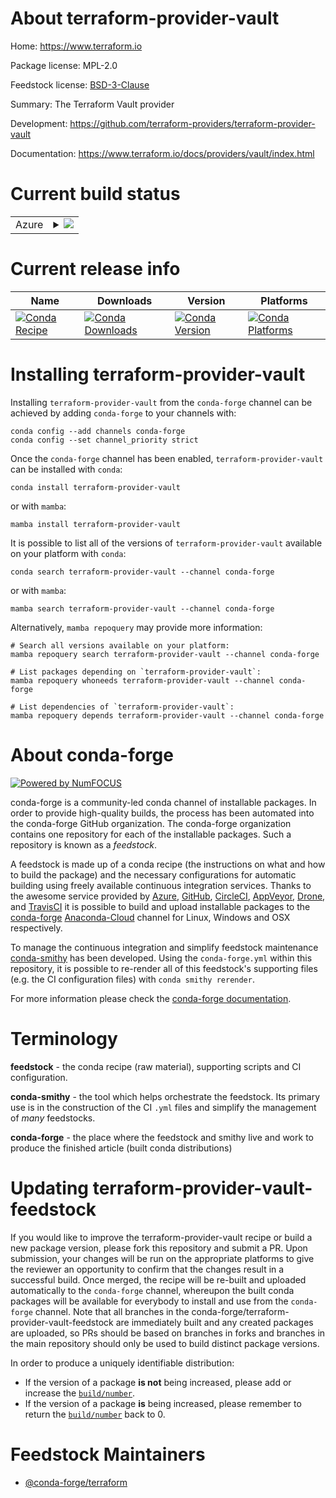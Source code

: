About terraform-provider-vault
==============================

Home: https://www.terraform.io

Package license: MPL-2.0

Feedstock license: [BSD-3-Clause](https://github.com/conda-forge/terraform-provider-vault-feedstock/blob/main/LICENSE.txt)

Summary: The Terraform Vault provider

Development: https://github.com/terraform-providers/terraform-provider-vault

Documentation: https://www.terraform.io/docs/providers/vault/index.html

Current build status
====================


<table>
    
  <tr>
    <td>Azure</td>
    <td>
      <details>
        <summary>
          <a href="https://dev.azure.com/conda-forge/feedstock-builds/_build/latest?definitionId=2061&branchName=main">
            <img src="https://dev.azure.com/conda-forge/feedstock-builds/_apis/build/status/terraform-provider-vault-feedstock?branchName=main">
          </a>
        </summary>
        <table>
          <thead><tr><th>Variant</th><th>Status</th></tr></thead>
          <tbody><tr>
              <td>linux_64</td>
              <td>
                <a href="https://dev.azure.com/conda-forge/feedstock-builds/_build/latest?definitionId=2061&branchName=main">
                  <img src="https://dev.azure.com/conda-forge/feedstock-builds/_apis/build/status/terraform-provider-vault-feedstock?branchName=main&jobName=linux&configuration=linux_64_" alt="variant">
                </a>
              </td>
            </tr><tr>
              <td>osx_64</td>
              <td>
                <a href="https://dev.azure.com/conda-forge/feedstock-builds/_build/latest?definitionId=2061&branchName=main">
                  <img src="https://dev.azure.com/conda-forge/feedstock-builds/_apis/build/status/terraform-provider-vault-feedstock?branchName=main&jobName=osx&configuration=osx_64_" alt="variant">
                </a>
              </td>
            </tr><tr>
              <td>win_64</td>
              <td>
                <a href="https://dev.azure.com/conda-forge/feedstock-builds/_build/latest?definitionId=2061&branchName=main">
                  <img src="https://dev.azure.com/conda-forge/feedstock-builds/_apis/build/status/terraform-provider-vault-feedstock?branchName=main&jobName=win&configuration=win_64_" alt="variant">
                </a>
              </td>
            </tr>
          </tbody>
        </table>
      </details>
    </td>
  </tr>
</table>

Current release info
====================

| Name | Downloads | Version | Platforms |
| --- | --- | --- | --- |
| [![Conda Recipe](https://img.shields.io/badge/recipe-terraform--provider--vault-green.svg)](https://anaconda.org/conda-forge/terraform-provider-vault) | [![Conda Downloads](https://img.shields.io/conda/dn/conda-forge/terraform-provider-vault.svg)](https://anaconda.org/conda-forge/terraform-provider-vault) | [![Conda Version](https://img.shields.io/conda/vn/conda-forge/terraform-provider-vault.svg)](https://anaconda.org/conda-forge/terraform-provider-vault) | [![Conda Platforms](https://img.shields.io/conda/pn/conda-forge/terraform-provider-vault.svg)](https://anaconda.org/conda-forge/terraform-provider-vault) |

Installing terraform-provider-vault
===================================

Installing `terraform-provider-vault` from the `conda-forge` channel can be achieved by adding `conda-forge` to your channels with:

```
conda config --add channels conda-forge
conda config --set channel_priority strict
```

Once the `conda-forge` channel has been enabled, `terraform-provider-vault` can be installed with `conda`:

```
conda install terraform-provider-vault
```

or with `mamba`:

```
mamba install terraform-provider-vault
```

It is possible to list all of the versions of `terraform-provider-vault` available on your platform with `conda`:

```
conda search terraform-provider-vault --channel conda-forge
```

or with `mamba`:

```
mamba search terraform-provider-vault --channel conda-forge
```

Alternatively, `mamba repoquery` may provide more information:

```
# Search all versions available on your platform:
mamba repoquery search terraform-provider-vault --channel conda-forge

# List packages depending on `terraform-provider-vault`:
mamba repoquery whoneeds terraform-provider-vault --channel conda-forge

# List dependencies of `terraform-provider-vault`:
mamba repoquery depends terraform-provider-vault --channel conda-forge
```


About conda-forge
=================

[![Powered by
NumFOCUS](https://img.shields.io/badge/powered%20by-NumFOCUS-orange.svg?style=flat&colorA=E1523D&colorB=007D8A)](https://numfocus.org)

conda-forge is a community-led conda channel of installable packages.
In order to provide high-quality builds, the process has been automated into the
conda-forge GitHub organization. The conda-forge organization contains one repository
for each of the installable packages. Such a repository is known as a *feedstock*.

A feedstock is made up of a conda recipe (the instructions on what and how to build
the package) and the necessary configurations for automatic building using freely
available continuous integration services. Thanks to the awesome service provided by
[Azure](https://azure.microsoft.com/en-us/services/devops/), [GitHub](https://github.com/),
[CircleCI](https://circleci.com/), [AppVeyor](https://www.appveyor.com/),
[Drone](https://cloud.drone.io/welcome), and [TravisCI](https://travis-ci.com/)
it is possible to build and upload installable packages to the
[conda-forge](https://anaconda.org/conda-forge) [Anaconda-Cloud](https://anaconda.org/)
channel for Linux, Windows and OSX respectively.

To manage the continuous integration and simplify feedstock maintenance
[conda-smithy](https://github.com/conda-forge/conda-smithy) has been developed.
Using the ``conda-forge.yml`` within this repository, it is possible to re-render all of
this feedstock's supporting files (e.g. the CI configuration files) with ``conda smithy rerender``.

For more information please check the [conda-forge documentation](https://conda-forge.org/docs/).

Terminology
===========

**feedstock** - the conda recipe (raw material), supporting scripts and CI configuration.

**conda-smithy** - the tool which helps orchestrate the feedstock.
                   Its primary use is in the construction of the CI ``.yml`` files
                   and simplify the management of *many* feedstocks.

**conda-forge** - the place where the feedstock and smithy live and work to
                  produce the finished article (built conda distributions)


Updating terraform-provider-vault-feedstock
===========================================

If you would like to improve the terraform-provider-vault recipe or build a new
package version, please fork this repository and submit a PR. Upon submission,
your changes will be run on the appropriate platforms to give the reviewer an
opportunity to confirm that the changes result in a successful build. Once
merged, the recipe will be re-built and uploaded automatically to the
`conda-forge` channel, whereupon the built conda packages will be available for
everybody to install and use from the `conda-forge` channel.
Note that all branches in the conda-forge/terraform-provider-vault-feedstock are
immediately built and any created packages are uploaded, so PRs should be based
on branches in forks and branches in the main repository should only be used to
build distinct package versions.

In order to produce a uniquely identifiable distribution:
 * If the version of a package **is not** being increased, please add or increase
   the [``build/number``](https://docs.conda.io/projects/conda-build/en/latest/resources/define-metadata.html#build-number-and-string).
 * If the version of a package **is** being increased, please remember to return
   the [``build/number``](https://docs.conda.io/projects/conda-build/en/latest/resources/define-metadata.html#build-number-and-string)
   back to 0.

Feedstock Maintainers
=====================

* [@conda-forge/terraform](https://github.com/conda-forge/terraform/)

